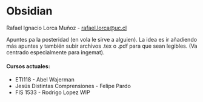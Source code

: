 # Obsidian

Rafael Ignacio Lorca Muñoz - rafael.lorca@uc.cl

Apuntes pa la posteridad (en vola le sirve a alguien).
La idea es ir añadiendo más apuntes y también subir archivos .tex o .pdf para que sean legibles. (Va centrado especialmente para ingemat).

#### Cursos actuales:

- ETI118 - Abel Wajerman
- Jesús Distintas Comprensiones - Felipe Pardo
- FIS 1533 - Rodrigo Lopez WIP